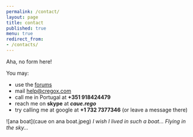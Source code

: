 ```yaml
---
permalink: /contact/
layout: page
title: contact
published: true
menu: true
redirect_from:
- /contacts/
---
```


Aha, no form here!

You may:

- use the [forums](http://talk.cregox.com)
- mail [help@cregox.com](mailto:help@cregox.com)
- call me in Portugal at **+351 918424479**
- reach me on **skype** at _**caue.rego**_
- try calling me at google at **+1 732 7377346** (or leave a message there)

![ana boat](caue on ana boat.jpeg)
*I wish I lived in such a boat... Flying in the sky...*
